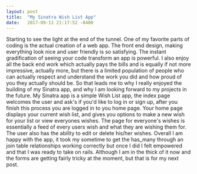 ```yaml
---
layout: post
title:  "My Sinatra Wish List App"
date:   2017-09-11 21:17:52 -0400
---
```



Starting to see the light at the end of the tunnel. One of my favorite parts of coding is the actual creation of a web app. The front end design, making everything look nice and user friendly is so satisfying. The instant gradification of seeing your code transform an app is powerful. I also enjoy all the back end work which actually pays the bills and is equally if not more impressive, actually more, but there is a limited population of people who can actually respect and understand the work you did and how proud of you they actually should be. So that leads me to why I really enjoyed the building of my Sinatra app, and why I am looking forward to my projects in the future. My Sinatra app is a simple Wish List app, the index page welcomes the user and ask's if you'd like to log in or sign up, after you finish this process you are logged in to you home page. Your home page displays your current wish list, and gives you options to make a new wish for your list or view everyones wishes. The page for everyone's wishes is essentially a feed of every users wish and what they are wishing them for. The user also has the ability to edit or delete his/her wishes. Overall I am happy with the app, it took my sometime to get the has_many through an join table relationships working correctly but once I did I felt empowered and that I was ready to take on rails. Although I am in the thick of it now and the forms are getting fairly tricky at the moment, but that is for my next post.
